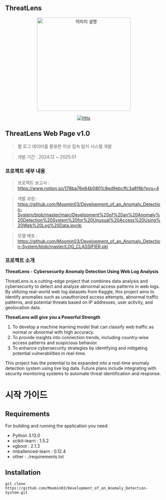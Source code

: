 ## ThreatLens

<p align="center">
  <img src="https://github.com/Moomin03/Development_of_an_Anomaly_Detection-System/blob/master/LOGO.jpg" alt="이미지 설명" width="300" height="300">
</p>

<p align="center">
  <a href="https://hits.seeyoufarm.com">
    <img src="https://hits.seeyoufarm.com/api/count/incr/badge.svg?url=https%3A%2F%2Fgithub.com%2Fgjbae1212%2Fhit-counter&count_bg=%230051A6&title_bg=%23494949&icon=python.svg&icon_color=%23E7E7E7&title=ThreatLens&edge_flat=true" alt="Hits">
  </a>
</p>

## ThreatLens Web Page v1.0

> 웹 로그 데이터를 활용한 이상 접속 탐지 시스템 개발

> 개발 기간 : 2024.12 ~ 2025.01


### 프로젝트 세부 내용
> 프로젝트 보고서 : https://www.notion.so/178ba76e84b0801c8ed9ebcffc3a8f8b?pvs=4

> 개발 과정 : https://github.com/Moomin03/Development_of_an_Anomaly_Detection-System/blob/master/main/Development%20of%20an%20Anomaly%20Detection%20System%20for%20Unusual%20Access%20Using%20Web%20Log%20Data.ipynb

> 모델 배포 : https://github.com/Moomin03/Development_of_an_Anomaly_Detection-System/blob/master/LOG_CLASSIFIER.pkl


### 프로젝트 소개
**ThreatLens - Cybersecurity Anomaly Detection Using Web Log Analysis**

ThreatLens is a cutting-edge project that combines data analysis and cybersecurity to detect and analyze abnormal access patterns in web logs. By utilizing real-world web log datasets from Kaggle, this project aims to identify anomalies such as unauthorized access attempts, abnormal traffic patterns, and potential threats based on IP addresses, user activity, and geolocation data.

**ThreatLens will give you a Powerful Strength**

1. To develop a machine learning model that can classify web traffic as normal or abnormal with high accuracy.
2. To provide insights into connection trends, including country-wise access patterns and suspicious behavior.
3. To enhance cybersecurity strategies by identifying and mitigating potential vulnerabilities in real-time.

This project has the potential to be expanded into a real-time anomaly detection system using live log data. Future plans include integrating with security monitoring systems to automate threat identification and response.


# 시작 가이드
## Requirements
For building and running the application you need:
- Python 3.13.0
- scikit-learn : 1.5.2
- xgboot : 2.1.3
- imballenced-learn : 0.12.4
- other : ./requirements.txt


## Installation
```
git clone https://github.com/Moomin03/Development_of_an_Anomaly_Detection-System.git
```

